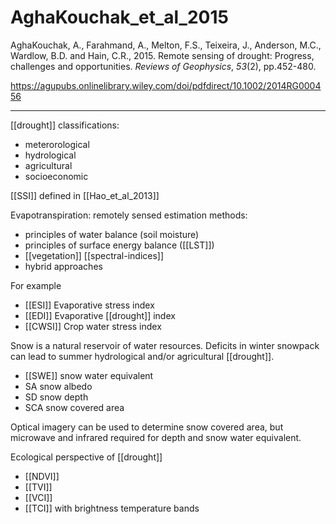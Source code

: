 # AghaKouchak_et_al_2015

AghaKouchak, A., Farahmand, A., Melton, F.S., Teixeira, J., Anderson, M.C., Wardlow, B.D. and Hain, C.R., 2015. Remote sensing of drought: Progress, challenges and opportunities. _Reviews of Geophysics_, _53_(2), pp.452-480.

https://agupubs.onlinelibrary.wiley.com/doi/pdfdirect/10.1002/2014RG000456

---

[[drought]] classifications:

- meterorological
- hydrological
- agricultural
- socioeconomic


[[SSI]] defined in [[Hao_et_al_2013]]

Evapotranspiration: remotely sensed estimation methods: 

- principles of water balance (soil moisture)
- principles of surface energy balance ([[LST]])
- [[vegetation]] [[spectral-indices]]
- hybrid approaches

For example

- [[ESI]] Evaporative stress index
- [[EDI]] Evaporative [[drought]] index
- [[CWSI]] Crop water stress index


Snow is a natural reservoir of water resources. Deficits in winter snowpack can lead to summer hydrological and/or agricultural [[drought]]. 

- [[SWE]] snow water equivalent
- SA snow albedo
- SD snow depth
- SCA snow covered area

Optical imagery can be used to determine snow covered area, but microwave and infrared required for depth and snow water equivalent. 

Ecological perspective of [[drought]]

- [[NDVI]]
- [[TVI]]
- [[VCI]]
- [[TCI]] with brightness temperature bands